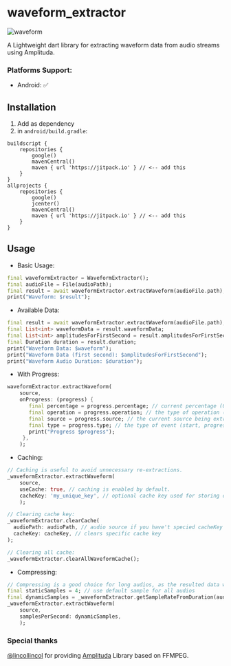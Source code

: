 # waveform_extractor
![waveform](https://github.com/namidaco/waveform_extractor/assets/85245079/7f211b1a-bf98-423a-97fc-1a950762a723)

A Lightweight dart library for extracting waveform data from audio streams using Amplituda.


### Platforms Support:
- Android: ✅

## Installation
1. Add as dependency
2. in `android/build.gradle`:
```
buildscript {
    repositories {
        google()
        mavenCentral()
        maven { url 'https://jitpack.io' } // <-- add this
    }
}
allprojects {
    repositories {
        google()
        jcenter()
        mavenCentral()
        maven { url 'https://jitpack.io' } // <-- add this
    }
}
```

## Usage
- Basic Usage:
```dart
final waveformExtractor = WaveformExtractor();
final audioFile = File(audioPath);
final result = await waveformExtractor.extractWaveform(audioFile.path);
print("Waveform: $result");

```
- Available Data:
```dart
final result = await waveformExtractor.extractWaveform(audioFile.path);
final List<int> waveformData = result.waveformData;
final List<int> amplitudesForFirstSecond = result.amplitudesForFirstSecond;
final Duration duration = result.duration;
print("Waveform Data: $waveform");
print("Waveform Data (first second): $amplitudesForFirstSecond");
print("Waveform Audio Duration: $duration");
```

- With Progress:
```dart
waveformExtractor.extractWaveform(
    source,
    onProgress: (progress) {
       final percentage = progress.percentage; // current percentage (0-100)
       final operation = progress.operation; // the type of operation (processing, decoding, downloading)
       final source = progress.source; // the current source being extracted.
       final type = progress.type; // the type of event (start, progress, stop, done)
       print("Progress $progress");
     },
    );
```

- Caching:

```dart
// Caching is useful to avoid unnecessary re-extractions. 
_waveformExtractor.extractWaveform(
    source,
    useCache: true, // caching is enabled by default.
    cacheKey: 'my_unique_key', // optional cache key used for storing output data, defaulted to hashcode of source path.
    );

// Clearing cache key:
_waveformExtractor.clearCache(
  audioPath: audioPath, // audio source if you have't specied cacheKey before
  cacheKey: cacheKey, // clears specific cache key
);

// Clearing all cache:
_waveformExtractor.clearAllWaveformCache();

```
- Compressing:
```dart
// Compressing is a good choice for long audios, as the resulted data would be huge
final staticSamples = 4; // use default sample for all audios
final dynamicSamples = _waveformExtractor.getSampleRateFromDuration(audioDuration: audioDuration); // or dynamically change depending on audio duration
_waveformExtractor.extractWaveform(
    source,
    samplesPerSecond: dynamicSamples,
    );
```

### Special thanks
[@lincollincol](https://github.com/lincollincol) for providing [Amplituda](https://github.com/lincollincol/Amplituda) Library based on FFMPEG.
